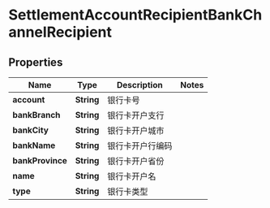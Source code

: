 
# SettlementAccountRecipientBankChannelRecipient

## Properties
Name | Type | Description | Notes
------------ | ------------- | ------------- | -------------
**account** | **String** | 银行卡号 | 
**bankBranch** | **String** | 银行卡开户支行 | 
**bankCity** | **String** | 银行卡开户城市 | 
**bankName** | **String** | 银行卡开户行编码 | 
**bankProvince** | **String** | 银行卡开户省份 | 
**name** | **String** | 银行卡开户名 | 
**type** | **String** | 银行卡类型 | 



